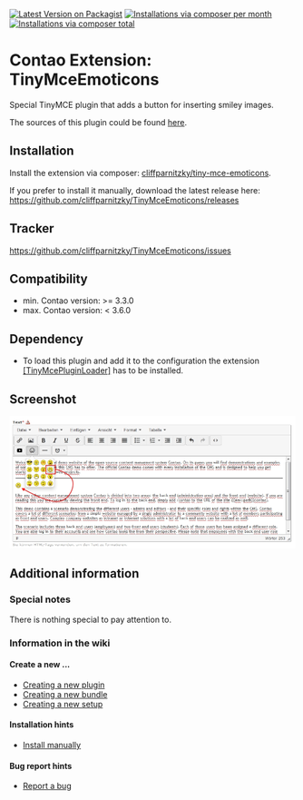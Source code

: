 [![Latest Version on Packagist](http://img.shields.io/packagist/v/cliffparnitzky/tiny-mce-emoticons.svg?style=flat)](https://packagist.org/packages/cliffparnitzky/tiny-mce-emoticons)
[![Installations via composer per month](http://img.shields.io/packagist/dm/cliffparnitzky/tiny-mce-emoticons.svg?style=flat)](https://packagist.org/packages/cliffparnitzky/tiny-mce-emoticons)
[![Installations via composer total](http://img.shields.io/packagist/dt/cliffparnitzky/tiny-mce-emoticons.svg?style=flat)](https://packagist.org/packages/cliffparnitzky/tiny-mce-emoticons)

Contao Extension: TinyMceEmoticons
==================================

Special TinyMCE plugin that adds a button for inserting smiley images.

The sources of this plugin could be found [here](http://www.tinymce.com/wiki.php/Plugin:emoticons).


Installation
------------

Install the extension via composer: [cliffparnitzky/tiny-mce-emoticons](https://packagist.org/packages/cliffparnitzky/tiny-mce-emoticons).

If you prefer to install it manually, download the latest release here: https://github.com/cliffparnitzky/TinyMceEmoticons/releases


Tracker
-------

https://github.com/cliffparnitzky/TinyMceEmoticons/issues


Compatibility
-------------

- min. Contao version: >= 3.3.0
- max. Contao version: <  3.6.0


Dependency
----------

- To load this plugin and add it to the configuration the extension [[TinyMcePluginLoader]](https://github.com/cliffparnitzky/TinyMcePluginLoader) has to be installed.


Screenshot
----------

![Screenshot](screenshot.jpg)


Additional information
----------------------

### Special notes

There is nothing special to pay attention to.

### Information in the wiki

#### Create a new ...

* [Creating a new plugin](https://github.com/cliffparnitzky/TinyMcePluginLoader/wiki/Creating-a-new-plugin)
* [Creating a new bundle](https://github.com/cliffparnitzky/TinyMcePluginLoader/wiki/Creating-a-new-bundle)
* [Creating a new setup](https://github.com/cliffparnitzky/TinyMcePluginLoader/wiki/Creating-a-new-setup)

#### Installation hints
* [Install manually](https://github.com/cliffparnitzky/TinyMcePluginLoader/wiki/Install-manually)

#### Bug report hints

* [Report a bug](https://github.com/cliffparnitzky/TinyMcePluginLoader/wiki/Report-a-bug)